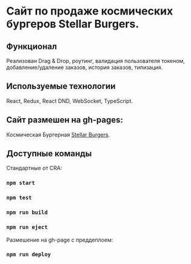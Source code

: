 # Сайт по продаже космических бургеров Stellar Burgers.

## Функционал
Реализован Drag & Drop, роутинг, валидация пользователя токеном, добавление/удаление заказов, история заказов, типизация.

## Используемые технологии
React, Redux, React DND, WebSocket, TypeScript.

## Сайт размешен на gh-pages:

Космическая Бургерная [Stellar Burgers](https://zigfrei.github.io/react-burger/).

## Доступные команды

Стандартные от CRA:
### `npm start`
### `npm test`
### `npm run build`
### `npm run eject`

Размешение на gh-page с преддеплоем:

### `npm run deploy`
